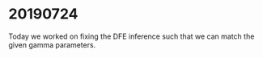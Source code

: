 # 20190724

Today we worked on fixing the DFE inference such that we can match the given gamma parameters.
